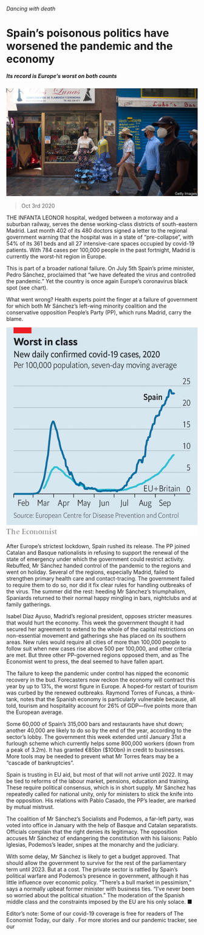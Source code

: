 ###### Dancing with death

# Spain’s poisonous politics have worsened the pandemic and the economy 

##### Its record is Europe’s worst on both counts 

![image](images/20201003_EUP505.jpg) 

> Oct 3rd 2020 


THE INFANTA LEONOR hospital, wedged between a motorway and a suburban railway, serves the dense working-class districts of south-eastern Madrid. Last month 402 of its 480 doctors signed a letter to the regional government warning that the hospital was in a state of “pre-collapse”, with 54% of its 361 beds and all 27 intensive-care spaces occupied by covid-19 patients. With 784 cases per 100,000 people in the past fortnight, Madrid is currently the worst-hit region in Europe.


This is part of a broader national failure. On July 5th Spain’s prime minister, Pedro Sánchez, proclaimed that “we have defeated the virus and controlled the pandemic.” Yet the country is once again Europe’s coronavirus black spot (see chart).



What went wrong? Health experts point the finger at a failure of government for which both Mr Sánchez’s left-wing minority coalition and the conservative opposition People’s Party (PP), which runs Madrid, carry the blame.

![image](images/20201003_EUC852.png) 



After Europe’s strictest lockdown, Spain rushed its release. The PP joined Catalan and Basque nationalists in refusing to support the renewal of the state of emergency under which the government could restrict activity. Rebuffed, Mr Sánchez handed control of the pandemic to the regions and went on holiday. Several of the regions, especially Madrid, failed to strengthen primary health care and contact-tracing. The government failed to require them to do so, nor did it fix clear rules for handling outbreaks of the virus. The summer did the rest: heeding Mr Sánchez’s triumphalism, Spaniards returned to their normal happy mingling in bars, nightclubs and at family gatherings.


Isabel Díaz Ayuso, Madrid’s regional president, opposes stricter measures that would hurt the economy. This week the government thought it had secured her agreement to extend to the whole of the capital restrictions on non-essential movement and gatherings she has placed on its southern areas. New rules would require all cities of more than 100,000 people to follow suit when new cases rise above 500 per 100,000, and other criteria are met. But three other PP-governed regions opposed them, and as The Economist went to press, the deal seemed to have fallen apart.


The failure to keep the pandemic under control has nipped the economic recovery in the bud. Forecasters now reckon the economy will contract this year by up to 13%, the worst figure in Europe. A hoped-for restart of tourism was curbed by the renewed outbreaks. Raymond Torres of Funcas, a think-tank, notes that the Spanish economy is particularly vulnerable because, all told, tourism and hospitality account for 26% of GDP—five points more than the European average.


Some 60,000 of Spain’s 315,000 bars and restaurants have shut down; another 40,000 are likely to do so by the end of the year, according to the sector’s lobby. The government this week extended until January 31st a furlough scheme which currently helps some 800,000 workers (down from a peak of 3.2m). It has granted €85bn ($100bn) in credit to businesses. More tools may be needed to prevent what Mr Torres fears may be a “cascade of bankruptcies”.


Spain is trusting in EU aid, but most of that will not arrive until 2022. It may be tied to reforms of the labour market, pensions, education and training. These require political consensus, which is in short supply. Mr Sánchez has repeatedly called for national unity, only for ministers to stick the knife into the opposition. His relations with Pablo Casado, the PP’s leader, are marked by mutual mistrust.


The coalition of Mr Sánchez’s Socialists and Podemos, a far-left party, was voted into office in January with the help of Basque and Catalan separatists. Officials complain that the right denies its legitimacy. The opposition accuses Mr Sánchez of endangering the constitution with his liaisons: Pablo Iglesias, Podemos’s leader, snipes at the monarchy and the judiciary.


With some delay, Mr Sánchez is likely to get a budget approved. That should allow the government to survive for the rest of the parliamentary term until 2023. But at a cost. The private sector is rattled by Spain’s political warfare and Podemos’s presence in government, although it has little influence over economic policy. “There’s a bull market in pessimism,” says a normally upbeat former minister with business ties. “I’ve never been so worried about the political situation.” The moderation of the Spanish middle class and the constraints imposed by the EU are his only solace. ■


Editor’s note: Some of our covid-19 coverage is free for readers of The Economist Today, our daily . For more stories and our pandemic tracker, see our 

